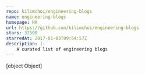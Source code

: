 ```yaml
---
repo: kilimchoi/engineering-blogs
name: engineering-blogs
homepage: NA
url: https://github.com/kilimchoi/engineering-blogs
stars: 32500
starredAt: 2017-01-03T09:54:57Z
description: |-
    A curated list of engineering blogs
---
```


[object Object]
